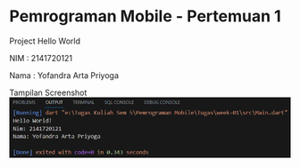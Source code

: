 # Pemrograman Mobile - Pertemuan 1

Project Hello World

NIM  : 2141720121

Nama : Yofandra Arta Priyoga

Tampilan Screenshot
![Screenshot hello_world](docs/hello_world.png)
